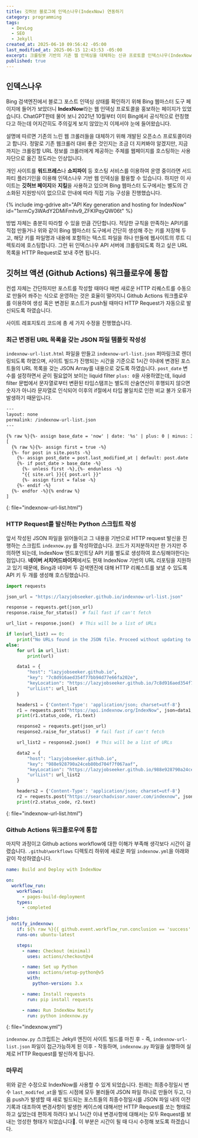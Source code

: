 ```yaml
---
title: 깃허브 블로그에 인덱스나우(IndexNow) 연동하기
category: programming
tags:
  - DevLog
  - SEO
  - Jekyll
created_at: 2025-06-10 09:56:42 -05:00
last_modified_at: 2025-06-15 12:43:53 -05:00
excerpt: 크롤링봇 기반의 기존 웹 인덱싱을 대체하는 신규 프로토콜 인덱스나우(IndexNow)를 깃허브 페이지 기반의 지킬 블로그에 연동하고 Github Actions 워크플로우를 이용해 신규/변경 포스트 URL 보고 과정을 자동화하기.
published: true
---
```

## 인덱스나우

Bing 검색엔진에서 블로그 포스트 인덱싱 상태를 확인하기 위해 Bing 웹마스터 도구 페이지에 들어가 보았더니 **IndexNow**라는 웹 인덱싱 프로토콜을 홍보하는 페이지가 있었습니다.  ChatGPT한테 물어 보니 2021년 10월부터 이미 Bing에서 공식적으로 런칭했다고 하는데 어지간히도 주의깊게 보지 않았는지 이제서야 눈에 들어왔습니다.

설명에 따르면 기존의 느린 웹 크롤러들을 대체하기 위해 개발된 오픈소스 프로토콜이라고 합니다.  정말로 기존 웹크롤러 대비 좋은 것인지는 조금 더 지켜봐야 알겠지만, 지금까지는 크롤링할 URL 정보를 크롤러에게 제공하는 주체를 웹페이지를 호스팅하는 사용자단으로 옮긴 정도라는 인상입니다.

개인 사이트를 **워드프레스**나 **쇼피파이** 등 호스팅 서비스를 이용하여 운영 중이라면 서드파티 플러기인을 이용해 인덱스나우 기반 웹 인덱싱을 활용할 수 있습니다.  하지만 이 사이트는 **깃허브 페이지**와 **지킬**을 사용하고 있으며 Bing 웹마스터 도구에서는 별도의 간소화된 지원방식이 없으므로 안내에 따라 직접 기능 구성을 진행했습니다.

{% include img-gdrive alt="API Key generation and hosting for IndexNow" id="1xrmCy3WAdY2DMiFmhv9_ZFKIPqyQW06t" %}

방법 자체는 충분히 따라할 수 있을 만큼 간단합니다.  적당한 규칙을 만족하는 API키를 직접 만들거나 위와 같이 Bing 웹마스터 도구에서 간단히 생성해 주는 키를 저장해 두고, 해당 키를 파일명과 내용에 포함하는 텍스트 파일을 하나 만들에 웹사이트의 루트 디렉토리에 호스팅합니다.  그런 뒤 인덱스나우 API 서버에 크롤링되도록 하고 싶은 URL 목록을 HTTP Request로 보내 주면 됩니다.

## 깃허브 액션 (Github Actions) 워크플로우에 통합

컨셉 자체는 간단하지만 포스트를 작성할 때마다 매번 새로운 HTTP 리퀘스트를 수동으로 만들어 쏴주는 식으로 운영하는 것은 효율이 떨어지니 Github Actions 워크플로우를 이용하여 생성 혹은 변경된 포스트가 push될 때마다 HTTP Request가 자동으로 발신되도록 하였습니다.

사이트 레포지토리 코드에 총 세 가지 수정을 진행했습니다.

### 최근 변경된 URL 목록을 갖는 JSON 파일 템플릿 작성성

`indexnow-url-list.html` 파일을 만들고 `indexnow-url-list.json` 퍼마링크로 렌더링되도록 하였으며, 사이트 빌드가 진행되는 시간을 기준으로 1시간 이내에 변경된 포스트들의 URL 목록을 갖는 JSON Array를 내용으로 갖도록 하였습니다.  `post_date` 변수를 설정하면서 굳이 필요없어 보이는 liquid filter `plus: 0`을 사용하였는데,  liquid filter 문법에서 문자열로부터 변환된 타임스탬프는 별도의 산술연산이 후행되지 않으면 숫자가 아니라 문자열로 인식되어 이후의 if절에서 타입 불일치로 인한 비교 불가 오류가 발생하기 때문입니다.

```html
---
layout: none
permalink: /indexnow-url-list.json
---

{% raw %}{%- assign base_date = 'now' | date: '%s' | plus: 0 | minus: 3600 -%}{% endraw %}
[
  {% raw %}{%- assign first = true -%}
  {%- for post in site.posts -%}
    {%- assign post_date = post.last_modified_at | default: post.date | date: '%s' | plus: 0 -%}
    {%- if post_date > base_date -%}
      {%- unless first -%},{%- endunless -%}
      "{{ site.url }}{{ post.url }}"
      {%- assign first = false -%}
    {%- endif -%}
  {%- endfor -%}{% endraw %}
]
```
{: file="indexnow-url-list.html"}

### HTTP Request를 발신하는 Python 스크립트 작성

앞서 작성된 JSON 파일을 읽어들이고 그 내용을 기반으로 HTTP request 발신을 진행하는 스크립트 `indexnow.py` 를 작성하였습니다.  코드가 지저분하지만 한 가지만 주의하면 되는데, IndexNow 엔드포인트당 API 키를 별도로 생성하여 호스팅해야한다는 점입니다.  **네이버 서치어드바이저**에서도 현재 IndexNow 기반의 URL 리포팅을 지원하고 있기 때문에, Bing과 네이버 두 검색엔진에 대해 HTTP 리퀘스트를 보낼 수 있도록 API 키 두 개를 생성해 호스팅했습니다.


```python
import requests

json_url = "https://lazyjobseeker.github.io/indexnow-url-list.json"

response = requests.get(json_url)
response.raise_for_status()  # fail fast if can't fetch

url_list = response.json()  # This will be a list of URLs

if len(url_list) == 0:
    print("No URLs found in the JSON file. Proceed without updating to IndexNow.")
else:
    for url in url_list:
        print(url)

    data1 = {
        "host": "lazyjobseeker.github.io",
        "key": "7c8d916aed354f77bb94d77e66fa202e",
        "keyLocation": "https://lazyjobseeker.github.io/7c8d916aed354f77bb94d77e66fa202e.txt",
        "urlList": url_list
    }

    headers1 = {'Content-Type': 'application/json; charset=utf-8'}
    r1 = requests.post("https://api.indexnow.org/IndexNow", json=data1, headers=headers1)
    print(r1.status_code, r1.text)

    response2 = requests.get(json_url)
    response2.raise_for_status()  # fail fast if can't fetch

    url_list2 = response2.json()  # This will be a list of URLs

    data2 = {
        "host": "lazyjobseeker.github.io",
        "key": "988e928790a24ceb80bd704f7f067aaf",
        "keyLocation": "https://lazyjobseeker.github.io/988e928790a24ceb80bd704f7f067aaf.txt",
        "urlList": url_list2
    }

    headers2 = {'Content-Type': 'application/json; charset=utf-8'}
    r2 = requests.post("https://searchadvisor.naver.com/indexnow", json=data2, headers=headers2)
    print(r2.status_code, r2.text)
```
{: file="indexnow-url-list.html"}

### Github Actions 워크플로우에 통합

마지막 과정이고 Github actions workflow에 대한 이해가 부족해 생각보다 시간이 걸렸습니다.  `.github\workflows` 디렉토리 하위에 새로운 파일 `indexnow.yml`을 아래와 같이 작성하였습니다.

```yml
name: Build and Deploy with IndexNow

on:
  workflow_run:
    workflows:
      - pages-build-deployment
    types:
      - completed

jobs:
  notify_indexnow:
    if: ${% raw %}{{ github.event.workflow_run.conclusion == 'success' }}{% endraw %}
    runs-on: ubuntu-latest

    steps:
      - name: Checkout (minimal)
        uses: actions/checkout@v4

      - name: Set up Python
        uses: actions/setup-python@v5
        with:
          python-version: 3.x

      - name: Install requests
        run: pip install requests

      - name: Run IndexNow Notify
        run: python indexnow.py
```
{: file="indexnow.yml"}

`indexnow.py` 스크립트는 Jekyll 엔진이 사이트 빌드를 마친 후 - 즉, `indexnow-url-list.json` 파일이 접근가능하게 된 이후 - 작동하며, `indexnow.py` 파일을 실행하여 실제로 HTTP Request를 발신하게 됩니다.

### 마무리

위와 같은 수정으로 IndexNow를 사용할 수 있게 되었습니다.  원래는 최종수정일시 변수 `last_modifed_at`을 빌드 시점에 모두 불러들여 JSON 파일 하나로 만들어 두고, 다음 push가 발생할 때 새로 빌드되는 포스트들의 최종수정일시를 JSON 파일 내의 이전 기록과 대조하여 변경사항이 발생한 케이스에 대해서만 HTTP Request를 쏘는 형태로 하고 싶었는데 편하게 하려다 보니 1시간 이내 변경사항에 대해서는 모두 Request를 보내는 엉성한 형태가 되었습니다🤣.  이 부분은 시간이 될 때 다시 수정해 보도록 하겠습니다.